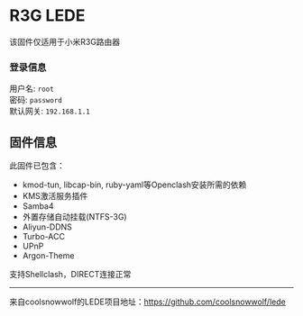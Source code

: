 # R3G LEDE 

该固件仅适用于小米R3G路由器

### 登录信息

用户名: 
```root```  
密码: 
```password```  
默认网关: 
```192.168.1.1```  

## 固件信息

此固件已包含：  
<ul>
    <li>kmod-tun, libcap-bin, ruby-yaml等Openclash安装所需的依赖  
    <li>KMS激活服务插件  
    <li>Samba4  
    <li>外置存储自动挂载(NTFS-3G)
    <li>Aliyun-DDNS
    <li>Turbo-ACC
    <li>UPnP
    <li>Argon-Theme
</ul>  

支持Shellclash，DIRECT连接正常

---------------
来自coolsnowwolf的LEDE项目地址：https://github.com/coolsnowwolf/lede

